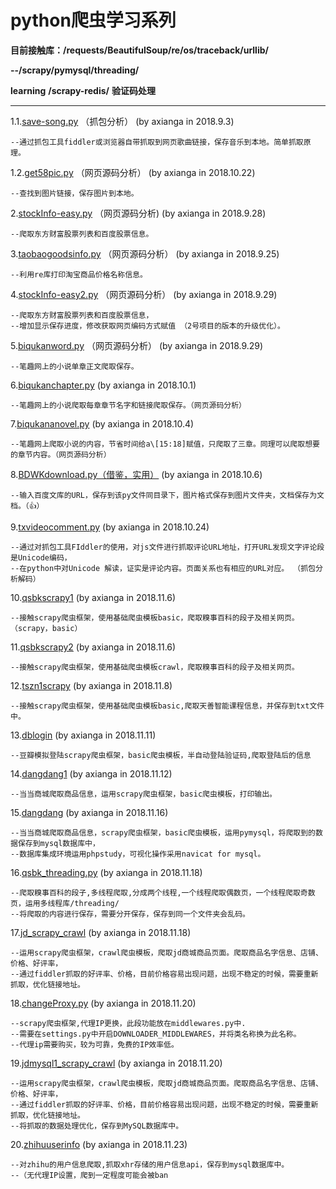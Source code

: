 # python爬虫学习系列  

**目前接触库：/requests/BeautifulSoup/re/os/traceback/urllib/**

**--/scrapy/pymysql/threading/**  

**learning** **/scrapy-redis/**  **验证码处理**

---------------------------------------------------------------

1.1.[save-song.py](https://github.com/axianga/python/blob/master/save_song.py)    （抓包分析）
(by axianga in 2018.9.3)

    --通过抓包工具fiddler或浏览器自带抓取到网页歌曲链接，保存音乐到本地。简单抓取原理。
    
1.2.[get58pic.py](https://github.com/axianga/python/blob/master/get58pic.py)     （网页源码分析）
(by axianga in 2018.10.22)

    --查找到图片链接，保存图片到本地。
      
2.[stockInfo-easy.py](https://github.com/axianga/python/blob/master/stockInfo-easy.py)    （网页源码分析)
(by axianga in 2018.9.28)
 
    --爬取东方财富股票列表和百度股票信息。
  
3.[taobaogoodsinfo.py](https://github.com/axianga/python/blob/master/taobaogoodsinfo.py)    （网页源码分析）
(by axianga in 2018.9.25)

    --利用re库打印淘宝商品价格名称信息。
  
4.[stockInfo-easy2.py](https://github.com/axianga/python/blob/master/stockInfo-easy2.py)     （网页源码分析）
(by axianga in 2018.9.29)

    --爬取东方财富股票列表和百度股票信息，     
    --增加显示保存进度，修改获取网页编码方式赋值 （2号项目的版本的升级优化）。

5.[biqukanword.py](https://github.com/axianga/python/blob/master/biqukanword.py)     （网页源码分析）
(by axianga in 2018.9.29)

    --笔趣网上的小说单章正文爬取保存。 
 
6.[biqukanchapter.py](https://github.com/axianga/python/blob/master/biqukanchapter.py)     (by axianga in 2018.10.1)

    --笔趣网上的小说爬取每章章节名字和链接爬取保存。（网页源码分析）

7.[biqukananovel.py](https://github.com/axianga/python/blob/master/biqukananovel.py)     (by axianga in 2018.10.4)

    --笔趣网上爬取小说的内容，节省时间给a\[15:18]赋值，只爬取了三章。同理可以爬取想要的章节内容。（网页源码分析）

8.[BDWKdownload.py（借鉴，实用）](https://github.com/axianga/python/blob/master/BDWKdownload.py)  (by axianga in 2018.10.6)

    --输入百度文库的URL，保存到该py文件同目录下，图片格式保存到图片文件夹，文档保存为文档。（👍）

9.[txvideocomment.py](https://github.com/axianga/python/blob/master/txvideocomment.py)     (by axianga in 2018.10.24)

    --通过对抓包工具FIddler的使用，对js文件进行抓取评论URL地址，打开URL发现文字评论段是Unicode编码，
    --在python中对Unicode 解读，证实是评论内容。页面关系也有相应的URL对应。 （抓包分析解码）
 
10.[qsbkscrapy1](https://github.com/axianga/python/blob/master/qsbkscrapy1)     (by axianga in 2018.11.6)

    --接触scrapy爬虫框架，使用基础爬虫模板basic，爬取糗事百科的段子及相关网页。（scrapy，basic）
 
11.[qsbkscrapy2](https://github.com/axianga/python/blob/master/qsbkscrapy2)     (by axianga in 2018.11.6)

    --接触scrapy爬虫框架，使用基础爬虫模板crawl，爬取糗事百科的段子及相关网页。
 
12.[tszn1scrapy](https://github.com/axianga/python/blob/master/tszn1scrapy)     (by axianga in 2018.11.8)

    --接触scrapy爬虫框架，使用基础爬虫模板basic,爬取天善智能课程信息，并保存到txt文件中。
 
13.[dblogin](https://github.com/axianga/python/blob/master/dblogin)     (by axianga in 2018.11.11)

    --豆瓣模拟登陆scrapy爬虫框架，basic爬虫模板，半自动登陆验证码,爬取登陆后的信息
 
14.[dangdang1](https://github.com/axianga/python/blob/master/dangdang1)     (by axianga in 2018.11.12)

    --当当商城爬取商品信息，运用scrapy爬虫框架，basic爬虫模板，打印输出。
 
15.[dangdang](https://github.com/axianga/python/blob/master/dangdang)     (by axianga in 2018.11.16)

    --当当商城爬取商品信息，scrapy爬虫框架，basic爬虫模板，运用pymysql，将爬取到的数据保存到mysql数据库中，
    --数据库集成环境运用phpstudy，可视化操作采用navicat for mysql。

16.[qsbk_threading.py](https://github.com/axianga/python/blob/master/qsbk_threading.py)     (by axianga in 2018.11.18)

    --爬取糗事百科的段子,多线程爬取,分成两个线程,一个线程爬取偶数页，一个线程爬取奇数页，运用多线程库/threading/
    --将爬取的内容进行保存，需要分开保存，保存到同一个文件夹会乱码。
   
17.[jd_scrapy_crawl](https://github.com/axianga/python/blob/master/jd_scrapy_crawl)     (by axianga in 2018.11.18)   

    --运用scrapy爬虫框架，crawl爬虫模板，爬取jd商城商品页面。爬取商品名字信息、店铺、价格、好评率，
    --通过fiddler抓取的好评率、价格，目前价格容易出现问题，出现不稳定的时候，需要重新抓取，优化链接地址。
 
18.[changeProxy.py](https://github.com/axianga/python/blob/master/changeProxy.py)     (by axianga in 2018.11.20)   

    --scrapy爬虫框架,代理IP更换，此段功能放在middlewares.py中.
    --需要在settings.py中开启DOWNLOADER_MIDDLEWARES，并将类名称换为此名称。
    --代理ip需要购买，较为可靠，免费的IP效率低。


19.[jdmysql1_scrapy_crawl](https://github.com/axianga/python/blob/master/jdmysql1_scrapy_crawl)     (by axianga in 2018.11.20)   

    --运用scrapy爬虫框架，crawl爬虫模板，爬取jd商城商品页面。爬取商品名字信息、店铺、价格、好评率，
    --通过fiddler抓取的好评率、价格，目前价格容易出现问题，出现不稳定的时候，需要重新抓取，优化链接地址。
    --将抓取的数据处理优化，保存到MySQL数据库中。
    
 
20.[zhihuuserinfo](https://github.com/axianga/python/blob/master/zhihuuserinfo/)     (by axianga in 2018.11.23)   

    --对zhihu的用户信息爬取,抓取xhr存储的用户信息api，保存到mysql数据库中。
    --（无代理IP设置，爬到一定程度可能会被ban
    
    
    
    
